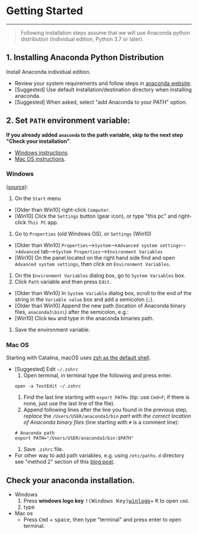 # Getting Started
---
> Following installation steps assume that we will use Anaconda python distribution (individual edition, Python 3.7 or later).

## 1. Installing Anaconda Python Distribution
Install Anaconda individual edition.
- Review your system requirements and follow steps in [anaconda website](https://docs.anaconda.com/anaconda/install/#).
- \[Suggested\] Use default installation/destination directory when installing anaconda.
- \[Suggested\] When asked, select "add Anaconda to your PATH" option.

## 2. Set `PATH` environment variable:
**If you already added `anaconda` to the path variable, skip to the next step "Check your installation"**.
- [Windows instructions](#windows).
- [Mac OS instructions](#mac-os).

### Windows
([source](https://docs.microsoft.com/en-us/previous-versions/office/developer/sharepoint-2010/ee537574(v=office.14))):

1. On the `Start` menu
  - \[Older than Win10\] right-click `Computer`.
  - \[Win10\] Click the `Settings` button (gear icon), or type "this pc" and right-click `This PC` app.
1. Go to `Properties` (old Windows OS), or `Settings` (Win10)
  - \[Older than Win10\] `Properties`-->`System`-->`Advanced system settings`-->`Advanced` tab-->`System Properties`-->`Environment Variables`
  - \[Win10\] On the panel located on the right hand side find and open `Advanced system settings`, then click on `Environment Variables`.
1. On the `Environment Variables` dialog box, go to `System Variables` box.
1. Click `Path` variable and then press `Edit`.
  - \[Older than Win10\] In `System Variable` dialog box, scroll to the end of the string in the `Variable value` box and add a semicolon (`;`).
  - \[Older than Win10\] Append the new path (location of Anaconda binary files, `anaconda3\bin\`) after the semicolon, e.g.:
  - \[Win10\] Click `New` and type in the anaconda binaries path.
1. Save the environment variable.

### Mac OS
Starting with Catalina, macOS uses [zsh as the default shell](https://support.apple.com/en-us/HT208050).

- \[Suggested\] Edit `~/.zshrc`
    1. Open terminal, in terminal type the following and press enter.
    ```
    open -a TextEdit ~/.zshrc
    ```
    1. Find the last line starting with `export PATH=` (tip: use `Cmd+F`; if there is none, just use the last line of the file).
    1. Append following lines after the line you found in the previous step, *replace* the `/Users/USER/anaconda3/bin` *part with the correct location of Anaconda binary files* (line starting with `#` is a comment line):
    ```
    # Anaconda path
    export PATH="/Users/USER/anaconda3/bin:$PATH"
    ```
    1. Save `.zshrc` file.
- For other way to add path variables, e.g. using `/etc/paths.d` directory see "method 2" section of this [blog post](https://www.cyberciti.biz/faq/appleosx-bash-unix-change-set-path-environment-variable/).

## Check your anaconda installation.
- Windows
  1. Press **windows logo key** <kbd>!(Windows Key)[winlogo]</kbd>+ <kbd>R</kbd> to open `cmd`.
  1. type
- Mac os
  - Press <kbd>Cmd</kbd> + <kbd>space</kbd>, then type "terminal" and press enter to open  terminal.



[winlogo]: ./images/winlogo.png
